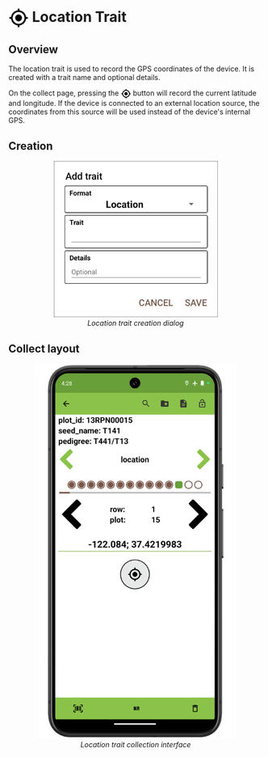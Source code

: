 <img ref="location" style="vertical-align: middle;" src="/_static/icons/formats/crosshairs-gps.png" width="40px"> Location Trait
===================================================================================

Overview
--------

The location trait is used to record the GPS coordinates of the device.
It is created with a trait name and optional details.

On the collect page, pressing the
<img ref="location" style="vertical-align: middle;" src="/_static/icons/formats/crosshairs-gps.png" width="20px">
button will record the current latitude and longitude. If the device is
connected to an external location source, the coordinates from this
source will be used instead of the device's internal GPS.

Creation
--------

<figure align="center" class="image">
  <img src="/_static/images/traits/formats/create_location.png" width="325px"> 
  <figcaption><i>Location trait creation dialog</i></figcaption> 
</figure>

Collect layout
--------------

<figure align="center" class="image">
  <img src="/_static/images/traits/formats/collect_location_framed.png" width="400px"> 
  <figcaption><i>Location trait collection interface</i></figcaption> 
</figure>

